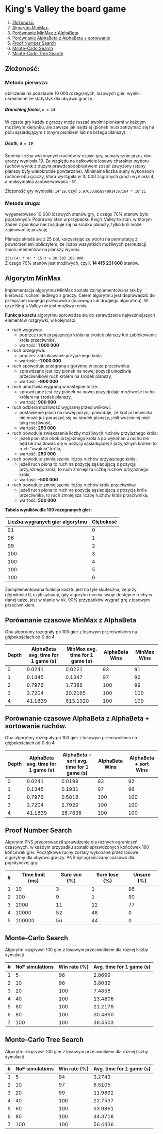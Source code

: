 # King's Valley the board game

1. <a href="#1">Złożoność.</a>
2. <a href="#2">Algorytm MinMax.</a>
3. <a href="#3">Porównanie MinMax z AlphaBeta</a>
4. <a href="#4">Porównanie AlphaBeta z AlphaBeta + sortowanie</a>
5. <a href="#5">Proof Number Search</a>
6. <a href="#6">Monte-Carlo Search</a>
7. <a href="#7">Monte-Carlo Tree Search</a>


<div id="1"></div>

## Złożoność:

### Metoda pierwsza:
obliczenia na podstawie 10 000 rozegranych, losowych gier, wyniki uśrednione ze statystyk dla obydwu graczy.

##### Branching factor, `b = 14`  
W czasie gry każdy z graczy może ruszać swoimi pionkami w każdym możliwym kierunku, ale zawsze jak najdalej (pionek musi zatrzymać się na polu sąsiadującym z innym pionkiem lub na brzegu planszy).

##### Depth, `d = 19`  
Średnia liczba wykonanych ruchów w czasie gry, sumarycznie przez obu graczy wyniosła 19. Ze względu na całkowicie losowy charakter wyboru ruchów wynik z dużym prawdopodobiestwem został zawyżony (stany planszy były wielokrotnie powtarzane). Minimalna liczba sumy wykonanch ruchów obu graczy, która wystąpiła w 10 000 zagranych grach wyniosła 4, a maksymalna zaobserwowana - 91.

Złożoność gry wyniosła: `14^19`, czyli `5.976303958948914397184 * 10^21`


### Metoda druga:
wygenerowano 10 000 losowych stanów gry, z czego 70% stanów było poprawnych. Poprawny stan w przypadku King’s Valley to stan, w którym żaden z pionków nie znajduje się na środku planszy, tylko król może zajmować tę pozycję.

Plansza składa się z 25 pól, korzystając ze wzoru na permutację z powtórzeniami obliczyłem, że liczba wszystkich możliwych permutacji zbioru elementów na planszy wynosi:

`25!/(4! * 4! * 15!) = 20 593 188 000`  
Z czego 70% stanów jest możliwych, czyli. <b>14 415 231 600</b> stanów.

<div id="2"></div>

## Algorytm MinMax

Implementacja algorytmu MinMax została zaimplementowana tak by kierować ruchami jednego z graczy. Celem algorytmu jest doprowadzić do przegranej swojego przeciwnika (losowego lub drugiego algorytmu).
W grze King's Valley nie jest możliwy remis.

<b>Funkcja kosztu</b> algorytmu sprowadza się do sprawdzania najważniejszych elementów rozgrywki, w kolejności:
- ruch wygrywa:
  - poprzez ruch przyjaznego króla na środek planszy lub zablokowanie króla przeciwnika,
  - wartość: <b>1 000 000</b>
- ruch przegrywa:
  - poprzez zablokowanie przyjaznego króla,
  - wartość: <b>-1 000 000</b>
- ruch spowoduje przegraną algorytmu w turze przeciwnika:
  - sprawdzane jest czy pionek na nowej pozycji umożliwia przeciwnikowi ruch królem na środek planszy,
  - wartość: <b>-900 000</b>
- ruch umożliwia wygraną w następne turze:
  - sprawdzane jest czy pionek na nowej pozycji daje możliwość ruchu królem na środek planszy,
  - wartość: <b>900 000</b>
- ruch odbiera możliwość wygranej przeciwnikowi:
  - postawienie piona na nowej pozycji powoduje, że król przeciwnika nie może już poruszyć się na środek planszy, jeśli wcześniej miał taką możliwość,
  - wartość: <b>250 000</b>
- ruch powoduje zwiększenie liczby możliwych ruchów przyjaznego króla:
  - jeżeli pion stoi obok przyjaznego króla a po wykonaniu ruchu nie będzie znajdować się w pozycji sąsiadującej z przyjaznym królem to ruch "uwalnia" króla,
  - wartość: <b>250 000</b>
- ruch powoduje zmniejszenie liczby ruchów przyjaznego króla:
  - jeżeli ruch piona to ruch na pozycję sąsiadującą z pozycją przyjaznego króla, to ruch zmniejsza liczbę ruchów przyjaznego króla,
  - wartość: <b>-500 000</b>
- ruch powoduje zmniejszenie liczby ruchów króla przeciwnika:
  - jeżeli ruch piona to ruch na pozycję sąsiadującą z pozycją króla przeciwnika, to ruch zmniejsza liczbę ruchów króla przeciwnika,
  - wartość: <b>500 000</b>

<b>Tabela wyników dla 100 rozegranych gier:</b>

| Liczba wygranych gier algorytmu | Głębokość |
| ------------------------------- | --------- |
| 91                              | 0         |
| 96                              | 1         |
| 99                              | 2         |
| 100                             | 3         |
| 100                             | 4         |
| 100                             | 5         |
| 100                             | 6         |

Zaimplementowana funkcja kosztu jest na tyle skuteczna, że przy głębokości 0, czyli sytuacji, gdy algorytm ocenia swoje dostępne ruchy w danej turze,
jest w stanie w ok. 90% przypadków wygrać grę z losowym przeciwnikiem.

<div id="3"></div>

## Porównanie czasowe MinMax z AlphaBeta
Oba algorytmy rozegrały po 100 gier z losowym przeciwnikiem na głębokościach od 0 do 4.

| Depth | AlphaBeta avg. time for 1 game (s) | MinMax avg. time for 1 game (s) | AlphaBeta Wins | MinMax Wins |
|-------|---------------------------------|------------------------------------|--------------|-----------------|
| 0     | 0.0241                          | 0.0221                             | 93           | 91              |
| 1     | 0.1345                          | 0.1347                             | 97           | 96              |
| 2     | 0.7976                          | 1.7386                             | 100          | 99              |
| 3     | 3.7204                          | 20.2165                            | 100          | 100             |
| 4     | 41.1839                         | 613.1320                           | 100          | 100             |


<div id="4"></div>

## Porównanie czasowe AlphaBeta z AlphaBeta + sortowanie ruchów.
Oba algorytmy rozegrały po 100 gier z losowym przeciwnikiem na głębokościach od 0 do 4.

| Depth | AlphaBeta avg. time for 1 game (s) | AlphaBeta + sort avg. time for 1 game (s) | AlphaBeta Wins | AlphaBeta + sort Wins |
|-------|---------------------------------|----------------------------------------------|--------------|-------------------------|
| 0     | 0.0241                          | 0.0198                                       | 93           | 92                      |
| 1     | 0.1345                          | 0.1931                                       | 97           | 96                      |
| 2     | 0.7976                          | 0.5818                                       | 100          | 100                     |
| 3     | 3.7204                          | 2.7929                                       | 100          | 100                     |
| 4     | 41.1839                         | 26.7838                                      | 100          | 100                     |

<div id="5"></div>

## Proof Number Search
Algorytm PNS przeprowadził sprawdzenie dla różnych ograniczeń czasowych, w każdym przypadku zostało sprawdzonych końcówek 100 końcówek gier.
Początkowe ruchy zostały wykonane przez losowe algorytmy dla obydwu graczy.
PNS był ograniczany czasowo dla pojedynczej gry.


| # | Time limit (ms) | Sure win (%) | Sure lose (%) | Unsure (%) |
|---|-----------------|--------------|---------------|------------|
| 1 | 10              | 3            | 1             | 96         |
| 2 | 100             | 9            | 1             | 90         |
| 3 | 1000            | 11           | 12            | 77         |
| 4 | 10000           | 52           | 48            | 0          |
| 5 | 100000          | 56           | 44            | 0          |

<div id="6"></div>

## Monte-Carlo Search

Algorytm rozgrywał 100 gier z losowym przeciwnikiem dla różnej liczby symulacji

| # | NoF simulations | Win rate (%) | Avg. time for 1 game (s) |
|---|-----------------|--------------|--------------------------|
| 1 | 5               | 98           | 2.8699                   |
| 2 | 10              | 98           | 3.8032                   |
| 3 | 20              | 100          | 7.4858                   |
| 4 | 40              | 100          | 13.4806                  |
| 5 | 60              | 100          | 21.2179                  |
| 6 | 80              | 100          | 30.4860                  |
| 7 | 100             | 100          | 36.4503                  |

<div id="7"></div>

## Monte-Carlo Tree Search

Algorytm rozgrywał 100 gier z losowym przeciwnikiem dla różnej liczby symulacji

| # | NoF simulations | Win rate (%)  | Avg. time for 1 game (s) |
|---|-----------------|---------------|--------------------------|
| 1 | 5               | 94            | 3.2743                   |
| 2 | 10              | 97            | 6.5105                   |
| 3 | 20              | 99            | 11.9892                  |
| 4 | 40              | 100           | 22.7537                  |
| 5 | 60              | 100           | 33.9861                  |
| 6 | 80              | 100           | 44.3718                  |
| 7 | 100             | 100           | 56.4436                  |

